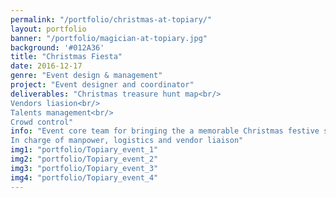```yaml
---
permalink: "/portfolio/christmas-at-topiary/"
layout: portfolio
banner: "/portfolio/magician-at-topiary.jpg"
background: '#012A36'
title: "Christmas Fiesta"
date: 2016-12-17
genre: "Event design & management"
project: "Event designer and coordinator"
deliverables: "Christmas treasure hunt map<br/>
Vendors liasion<br/>
Talents management<br/>
Crowd control"
info: "Event core team for bringing the a memorable Christmas festive season to the community in Topiary within budget<br/>
In charge of manpower, logistics and vendor liaison"
img1: "portfolio/Topiary_event_1"
img2: "portfolio/Topiary_event_2"
img3: "portfolio/Topiary_event_3"
img4: "portfolio/Topiary_event_4"
---
```

